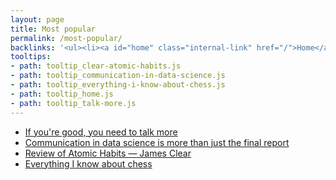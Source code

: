 ```yaml
---
layout: page
title: Most popular
permalink: /most-popular/
backlinks: '<ul><li><a id="home" class="internal-link" href="/">Home</a></li></ul>'
tooltips: 
- path: tooltip_clear-atomic-habits.js
- path: tooltip_communication-in-data-science.js
- path: tooltip_everything-i-know-about-chess.js
- path: tooltip_home.js
- path: tooltip_talk-more.js
---
```


* <a id="talk-more" class="internal-link" href="/talk-more/">If you're good, you need to talk more</a>
* <a id="communication-in-data-science" class="internal-link" href="/communication-in-data-science/">Communication in data science is more than just the final report</a>
* <a id="clear-atomic-habits" class="internal-link" href="/clear-atomic-habits/">Review of Atomic Habits — James Clear</a>
* <a id="everything-i-know-about-chess" class="internal-link" href="/everything-i-know-about-chess/">Everything I know about chess</a>